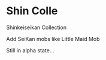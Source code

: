Shin Colle
=========

Shinkeiseikan Collection

Add SeiKan mobs like Little Maid Mob

Still in alpha state...
